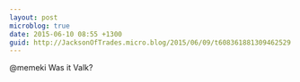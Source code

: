 ```yaml
---
layout: post
microblog: true
date: 2015-06-10 08:55 +1300
guid: http://JacksonOfTrades.micro.blog/2015/06/09/t608361881309462529.html
---
```

@memeki Was it Valk?

